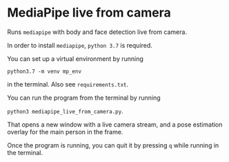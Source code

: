 # MediaPipe live from camera

Runs ```mediapipe``` with body and face detection live from camera.

In order to install ```mediapipe```, ```python 3.7``` is required. 

You can set up a virtual environment by running

```python3.7 -m venv mp_env``` 

in the terminal.
Also see ```requirements.txt```.

You can run the program from the terminal by running 

```python3 mediapipe_live_from_camera.py```.


That opens a new window with a live camera stream, and a pose estimation overlay for the main person in the frame.

Once the program is running, you can quit it by pressing ```q``` while running in the terminal.